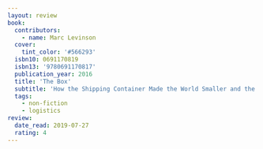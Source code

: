 ```yaml
---
layout: review
book:
  contributors:
    - name: Marc Levinson
  cover:
    tint_color: '#566293'
  isbn10: 0691170819
  isbn13: '9780691170817'
  publication_year: 2016
  title: 'The Box'
  subtitle: 'How the Shipping Container Made the World Smaller and the World Economy Bigger'
  tags:
    - non-fiction
    - logistics
review:
  date_read: 2019-07-27
  rating: 4
---
```


